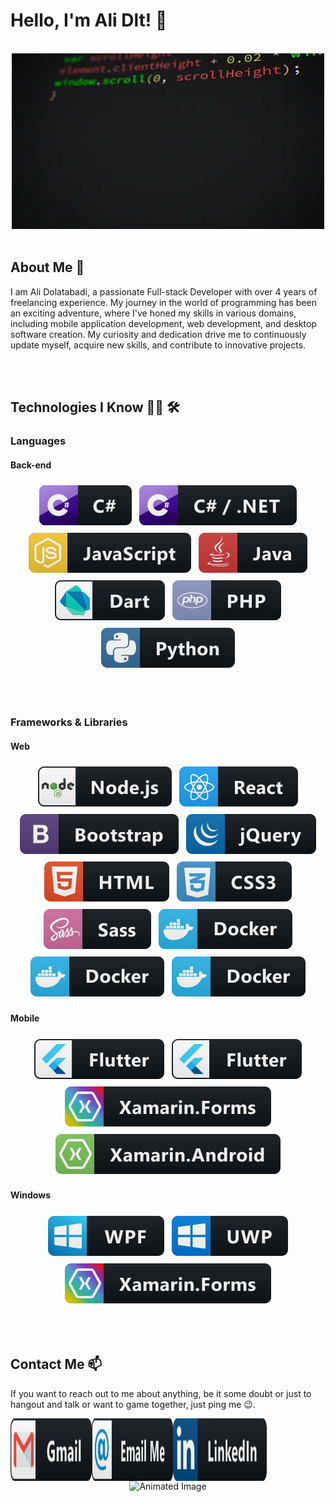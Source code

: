 # Hello, I'm Ali Dlt! 👋

<br>

<div align="center">
<picture>
  <img src="https://github.com/AliDlt/AliDlt/blob/master/assests/images/programming.webp" alt="Programming Image">
  </picture>
</div>

<br>

## About Me 💬

I am Ali Dolatabadi, a passionate Full-stack Developer with over 4 years of freelancing experience. My journey in the world of programming has been an exciting adventure, where I've honed my skills in various domains, including mobile application development, web development, and desktop software creation. My curiosity and dedication drive me to continuously update myself, acquire new skills, and contribute to innovative projects.

<br>
<br>

## Technologies I Know 👨‍💻 🛠

### Languages

#### Back-end

<p align="center">
  <img src="https://github.com/AliDlt/AliDlt/blob/master/assests/icons/languages/csharp.svg" alt="C#" style="vertical-align:top; margin:6px 4px; pointer-events: none;">
  
  <img src="https://github.com/AliDlt/AliDlt/blob/master/assests/icons/languages/csharp_dotnet.svg" alt=".NET" style="vertical-align:top; margin:6px 4px; pointer-events: none;">
  
  <img src="https://github.com/AliDlt/AliDlt/blob/master/assests/icons/languages/js.svg" alt="JavaScript" style="vertical-align:top; margin:6px 4px; pointer-events: none;">
  
  <img src="https://github.com/AliDlt/AliDlt/blob/master/assests/icons/languages/java.svg" alt="Java" style="vertical-align:top; margin:6px 4px; pointer-events: none;">
  
  <img src="https://github.com/AliDlt/AliDlt/blob/master/assests/icons/languages/dart_colour.svg" alt="Dart" style="vertical-align:top; margin:6px 4px; pointer-events: none;">
  
  <img src="https://github.com/AliDlt/AliDlt/blob/master/assests/icons/languages/php.svg" alt="PHP" style="vertical-align:top; margin:6px 4px; pointer-events: none;">
  
  <img src="https://github.com/AliDlt/AliDlt/blob/master/assests/icons/languages/python.svg" alt="Python" style="vertical-align:top; margin:6px 4px; pointer-events: none;">
</p>

<br>
<br>

### Frameworks & Libraries

#### Web

<p align="center">
  <img src="https://github.com/AliDlt/AliDlt/blob/master/assests/icons/frameworks/web/nodejs.svg" alt="Node.js" style="vertical-align:top; margin:6px 4px; pointer-events: none;">
  
  <img src="https://github.com/AliDlt/AliDlt/blob/master/assests/icons/frameworks/web/react.svg" alt="React.js" style="vertical-align:top; margin:6px 4px; pointer-events: none;">
  
  <img src="https://github.com/AliDlt/AliDlt/blob/master/assests/icons/frameworks/web/bootstrap.svg" alt="Bootstrap" style="vertical-align:top; margin:6px 4px; pointer-events: none;">
  
  <img src="https://github.com/AliDlt/AliDlt/blob/master/assests/icons/frameworks/web/jquery.svg" alt="jQuery" style="vertical-align:top; margin:6px 4px; pointer-events: none;">
  
  <img src="https://github.com/AliDlt/AliDlt/blob/master/assests/icons/languages/html.svg" alt="HTML" style="vertical-align:top; margin:6px 4px; pointer-events: none;">
  
  <img src="https://github.com/AliDlt/AliDlt/blob/master/assests/icons/languages/css3.svg" alt="CSS" style="vertical-align:top; margin:6px 4px; pointer-events: none;">
  
  <img src="https://github.com/AliDlt/AliDlt/blob/master/assests/icons/languages/sass.svg" alt="Sass" style="vertical-align:top; margin:6px 4px; pointer-events: none;">
  
  <img src="https://github.com/AliDlt/AliDlt/blob/master/assests/icons/frameworks/web/docker.svg" alt="Docker" style="vertical-align:top; margin:6px 4px; pointer-events: none;">
  
  <img src="https://github.com/AliDlt/AliDlt/blob/master/assests/icons/frameworks/web/docker.svg" alt="ASP.NET" style="vertical-align:top; margin:6px 4px; pointer-events: none;">
  
  <img src="https://github.com/AliDlt/AliDlt/blob/master/assests/icons/frameworks/web/docker.svg" alt="Blazor" style="vertical-align:top; margin:6px 4px; pointer-events: none;">
</p>

#### Mobile

<p align="center">
  <img src="https://github.com/AliDlt/AliDlt/blob/master/assests/icons/frameworks/mobile/flutter.svg" alt="Flutter" style="vertical-align:top; margin:6px 4px; pointer-events: none;">
  
  <img src="https://github.com/AliDlt/AliDlt/blob/master/assests/icons/frameworks/mobile/flutter.svg" alt=".NET MAUI" style="vertical-align:top; margin:6px 4px; pointer-events: none;">
  
  <img src="https://github.com/AliDlt/AliDlt/blob/master/assests/icons/frameworks/mobile/xamarin_forms.svg" alt="Xamarin.Forms" style="vertical-align:top; margin:6px 4px; pointer-events: none;">
  
  <img src="https://github.com/AliDlt/AliDlt/blob/master/assests/icons/frameworks/mobile/xamarin_android.svg" alt="Xamarin.Android" style="vertical-align:top; margin:6px 4px; pointer-events: none;">
</p>

#### Windows

<p align="center">
  <img src="https://github.com/AliDlt/AliDlt/blob/master/assests/icons/frameworks/windows/wpf.svg" alt="WPF" style="vertical-align:top; margin:6px 4px; pointer-events: none;">
  
  <img src="https://github.com/AliDlt/AliDlt/blob/master/assests/icons/frameworks/windows/uwp.svg" alt="UWP" style="vertical-align:top; margin:6px 4px; pointer-events: none;">
  
  <img src="https://github.com/AliDlt/AliDlt/blob/master/assests/icons/frameworks/mobile/xamarin_forms.svg" alt="Windows Forms" style="vertical-align:top; margin:6px 4px; pointer-events: none;">
</p>

<br>
<br>

## Contact Me 📫

If you want to reach out to me about anything, be it some doubt or just to hangout and talk or want to game together, just ping me 😉.

<a href="mailto:alidlt4@gmail.com">
  <img align="left" alt="Gmail" width="130" height="100" src="https://github.com/AliDlt/AliDlt/blob/master/assests/icons/socials/gmail.svg" />
</a>

<a href="mailto:alidlt1@yahoo.com">
  <img align="left" alt="Email" width="130" height="100" src="https://github.com/AliDlt/AliDlt/blob/master/assests/icons/socials/email_me.svg" />
</a>

<a href="https://www.linkedin.com/in/ali-dolatabadi-8139721b5/">
  <img align="left" alt="LinkedIn" width="150" height="100" src="https://github.com/AliDlt/AliDlt/blob/master/assests/icons/socials/linkedin.svg" />
</a>

<div align="center">
  <img src="https://github.com/Xx-Ashutosh-xX/Xx-Ashutosh-xX/blob/master/assets/93195.gif" alt="Animated Image" style="pointer-events: none;">
</div>
